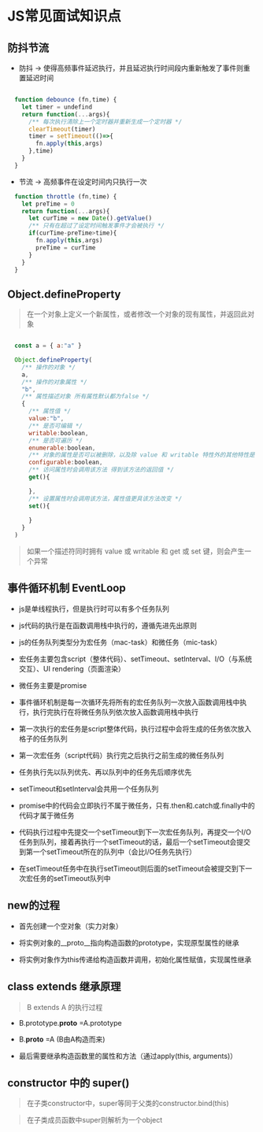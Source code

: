 # JS常见面试知识点

## 防抖节流

* 防抖 -> 使得高频事件延迟执行，并且延迟执行时间段内重新触发了事件则重置延迟时间

```javascript

  function debounce (fn,time) {
    let timer = undefind
    return function(...args){
      /** 每次执行清除上一个定时器并重新生成一个定时器 */
      clearTimeout(timer)
      timer = setTimeout(()=>{
        fn.apply(this,args)
      },time)
    }
  }

```

* 节流 -> 高频事件在设定时间内只执行一次

```javascript
  function throttle (fn,time) {
    let preTime = 0
    return function(...args){
      let curTime = new Date().getValue()
      /** 只有在超过了设定时间触发事件才会被执行 */
      if(curTime-preTime>time){
        fn.apply(this,args)
        preTime = curTime
      }
    }
  }
```

## Object.defineProperty

> 在一个对象上定义一个新属性，或者修改一个对象的现有属性，并返回此对象

```javascript

  const a = { a:"a" }

  Object.defineProperty(
    /** 操作的对象 */
    a,
    /** 操作的对象属性 */
    "b",
    /** 属性描述对象 所有属性默认都为false */
    {
      /** 属性值 */
      value:"b",
      /** 是否可编辑 */
      writable:boolean,
      /** 是否可遍历 */
      enumerable:boolean,
      /** 对象的属性是否可以被删除，以及除 value 和 writable 特性外的其他特性是否可以被修改 */
      configurable:boolean,
      /** 访问属性时会调用该方法 得到该方法的返回值 */
      get(){

      },
      /** 设置属性时会调用该方法，属性值更具该方法改变 */
      set(){
        
      }
    }
  )

```

> 如果一个描述符同时拥有 value 或 writable 和 get 或 set 键，则会产生一个异常

## 事件循环机制 EventLoop

* js是单线程执行，但是执行时可以有多个任务队列

* js代码的执行是在函数调用栈中执行的，遵循先进先出原则

* js的任务队列类型分为宏任务（mac-task）和微任务（mic-task）

* 宏任务主要包含script（整体代码）、setTimeout、setInterval、I/O（与系统交互）、UI rendering（页面渲染）

* 微任务主要是promise

* 事件循环机制是每一次循环先将所有的宏任务队列一次放入函数调用栈中执行，执行完执行在将微任务队列依次放入函数调用栈中执行

* 第一次执行的宏任务是script整体代码，执行过程中会将生成的任务依次放入格子的任务队列

* 第一次宏任务（script代码）执行完之后执行之前生成的微任务队列

* 任务执行先以队列优先、再以队列中的任务先后顺序优先

* setTimeout和setInterval会共用一个任务队列

* promise中的代码会立即执行不属于微任务，只有.then和.catch或.finally中的代码才属于微任务

* 代码执行过程中先提交一个setTimeout到下一次宏任务队列，再提交一个I/O任务到队列，接着再执行一个setTimeout的话，最后一个setTimeout会提交到第一个setTimeout所在的队列中（会比I/O任务先执行）

* 在setTimeout任务中在执行setTimeout则后面的setTimeout会被提交到下一次宏任务的setTimeout队列中

## new的过程

* 首先创建一个空对象（实力对象）

* 将实例对象的__proto__指向构造函数的prototype，实现原型属性的继承

* 将实例对象作为this传递给构造函数并调用，初始化属性赋值，实现属性继承

## class extends 继承原理

> B extends A 的执行过程

* B.prototype.__proto__ =A.prototype

* B.__proto__ =A (B由A构造而来)

* 最后需要继承构造函数里的属性和方法（通过apply(this, arguments)）

## constructor 中的 super()

> 在子类constructor中，super等同于父类的constructor.bind(this)

> 在子类成员函数中super则解析为一个object
